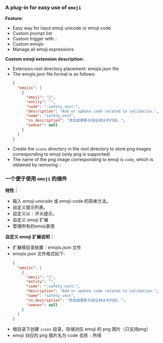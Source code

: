 ### A plug-in for easy use of `emoji`

**Feature:**

- Easy way for input emoji unicode or emoji code
- Custom prompt list
- Custom trigger with `:`
- Custom emojis
- Manage all emoji expressions

**Custom emoji extension description:**

- Extension root directory placement: emojis.json file
- The emojis.json file format is as follows:
  ```json
  {
    "emojis": [
      {
        "emoji": "🦺",
        "entity": "",
        "code": ":safety_vest:",
        "description": "Add or update code related to validation.",
        "name": "safety_vest",
        "cn_description": "添加或更新与验证相关的代码。",
        "semver": null
      }
    ]
  }
  ```
- Create the `icons` directory in the root directory to store png images corresponding to emoji (only png is supported)
- The name of the png image corresponding to emoji is `code`, which is obtained by removing `:`

### 一个便于使用 `emoji` 的插件

**特性：**

- 输入 emoji-unicode 或 emoji-code 的简单方法。
- 自定义提示列表。
- 自定义以 `:` 开头提示。
- 自定义 emoji 扩展
- 管理所有的emoji表情

**自定义 emoji 扩展说明：**

- 扩展根目录放置：emojis.json 文件
- emojis.json 文件格式如下:
  ```json
  {
    "emojis": [
      {
        "emoji": "🦺",
        "entity": "",
        "code": ":safety_vest:",
        "description": "Add or update code related to validation.",
        "name": "safety_vest",
        "cn_description": "添加或更新与验证相关的代码。",
        "semver": null
      }
    ]
  }
  ```
- 根目录下创建 `icons` 目录，存储对应 emoji 的 png 图片（只支持png）
- emoji 对应的 png 图片名为 code 去除 `:` 所得

